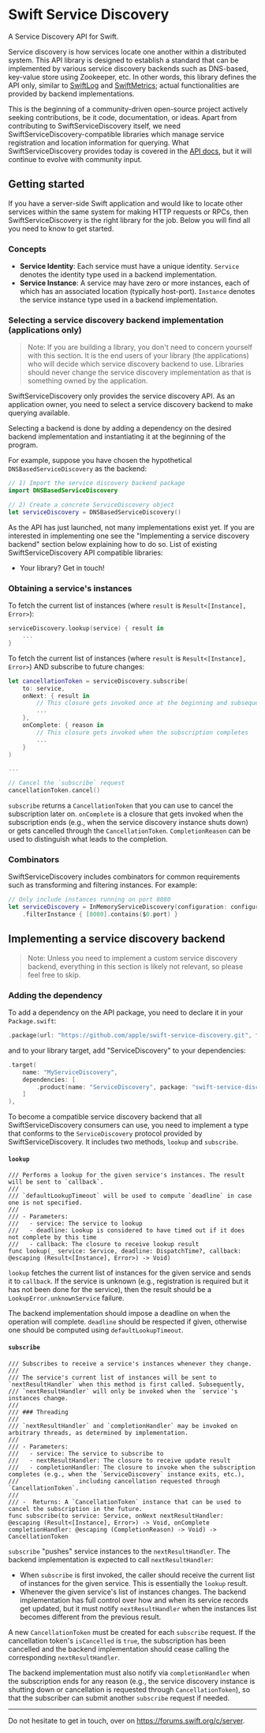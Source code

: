 # Swift Service Discovery

A Service Discovery API for Swift. 

Service discovery is how services locate one another within a distributed system. This API library is designed to establish a standard that can be implemented by various service discovery backends such as DNS-based, key-value store using Zookeeper, etc. In other words, this library defines the API only, similar to [SwiftLog](https://github.com/apple/swift-log) and [SwiftMetrics](https://github.com/apple/swift-metrics); actual functionalities are provided by backend implementations. 

This is the beginning of a community-driven open-source project actively seeking contributions, be it code, documentation, or ideas. Apart from contributing to SwiftServiceDiscovery itself, we need SwiftServiceDiscovery-compatible libraries which manage service registration and location information for querying. What SwiftServiceDiscovery provides today is covered in the [API docs][api-docs], but it will continue to evolve with community input.

## Getting started

If you have a server-side Swift application and would like to locate other services within the same system for making HTTP requests or RPCs, then SwiftServiceDiscovery is the right library for the job. Below you will find all you need to know to get started.

### Concepts

- **Service Identity**: Each service must have a unique identity. `Service` denotes the identity type used in a backend implementation.
- **Service Instance**: A service may have zero or more instances, each of which has an associated location (typically host-port). `Instance` denotes the service instance type used in a backend implementation. 

### Selecting a service discovery backend implementation (applications only)

> Note: If you are building a library, you don't need to concern yourself with this section. It is the end users of your library (the applications) who will decide which service discovery backend to use. Libraries should never change the service discovery implementation as that is something owned by the application.

SwiftServiceDiscovery only provides the service discovery API. As an application owner, you need to select a service discovery backend to make querying available.

Selecting a backend is done by adding a dependency on the desired backend implementation and instantiating it at the beginning of the program. 

For example, suppose you have chosen the hypothetical `DNSBasedServiceDiscovery` as the backend: 

```swift
// 1) Import the service discovery backend package
import DNSBasedServiceDiscovery

// 2) Create a concrete ServiceDiscovery object
let serviceDiscovery = DNSBasedServiceDiscovery()
```

As the API has just launched, not many implementations exist yet. If you are interested in implementing one see the "Implementing a service discovery backend" section below explaining how to do so. List of existing SwiftServiceDiscovery API compatible libraries:

- Your library? Get in touch!

### Obtaining a service's instances

To fetch the current list of instances (where `result` is `Result<[Instance], Error>`):

```swift
serviceDiscovery.lookup(service) { result in
    ...
}
```

To fetch the current list of instances (where `result` is `Result<[Instance], Error>`) AND subscribe to future changes:

```swift
let cancellationToken = serviceDiscovery.subscribe(
    to: service, 
    onNext: { result in
        // This closure gets invoked once at the beginning and subsequently each time a change occurs
        ...
    },
    onComplete: { reason in
        // This closure gets invoked when the subscription completes
        ...
    }
)

...

// Cancel the `subscribe` request
cancellationToken.cancel()
```

`subscribe` returns a `CancellationToken` that you can use to cancel the subscription later on. `onComplete` is a closure that
gets invoked when the subscription ends (e.g., when the service discovery instance shuts down) or gets cancelled through the 
`CancellationToken`. `CompletionReason` can be used to distinguish what leads to the completion.

### Combinators

SwiftServiceDiscovery includes combinators for common requirements such as transforming and filtering instances. For example:

```swift
// Only include instances running on port 8080
let serviceDiscovery = InMemoryServiceDiscovery(configuration: configuration)
    .filterInstance { [8080].contains($0.port) }
```

## Implementing a service discovery backend

> Note: Unless you need to implement a custom service discovery backend, everything in this section is likely not relevant, so please feel free to skip.

### Adding the dependency

To add a dependency on the API package, you need to declare it in your `Package.swift`:

```swift
.package(url: "https://github.com/apple/swift-service-discovery.git", from: "0.1.0"),
```

and to your library target, add "ServiceDiscovery" to your dependencies:

```swift
.target(
    name: "MyServiceDiscovery", 
    dependencies: [
        .product(name: "ServiceDiscovery", package: "swift-service-discovery"),
    ]
),
```

To become a compatible service discovery backend that all SwiftServiceDiscovery consumers can use, you need to implement a type that conforms to the `ServiceDiscovery` protocol provided by SwiftServiceDiscovery. It includes two methods, `lookup` and `subscribe`.

#### `lookup`

```
/// Performs a lookup for the given service's instances. The result will be sent to `callback`.
///
/// `defaultLookupTimeout` will be used to compute `deadline` in case one is not specified.
///
/// - Parameters:
///   - service: The service to lookup
///   - deadline: Lookup is considered to have timed out if it does not complete by this time
///   - callback: The closure to receive lookup result
func lookup(_ service: Service, deadline: DispatchTime?, callback: @escaping (Result<[Instance], Error>) -> Void)
```

`lookup` fetches the current list of instances for the given service and sends it to `callback`. If the service is unknown (e.g., registration is required but it has not been done for the service), then the result should be a `LookupError.unknownService` failure. 

The backend implementation should impose a deadline on when the operation will complete. `deadline` should be respected if given, otherwise one should be computed using `defaultLookupTimeout`. 

#### `subscribe`

```
/// Subscribes to receive a service's instances whenever they change.
///
/// The service's current list of instances will be sent to `nextResultHandler` when this method is first called. Subsequently,
/// `nextResultHandler` will only be invoked when the `service`'s instances change.
///
/// ### Threading
///
/// `nextResultHandler` and `completionHandler` may be invoked on arbitrary threads, as determined by implementation.
///
/// - Parameters:
///   - service: The service to subscribe to
///   - nextResultHandler: The closure to receive update result
///   - completionHandler: The closure to invoke when the subscription completes (e.g., when the `ServiceDiscovery` instance exits, etc.),
///                 including cancellation requested through `CancellationToken`.
///
/// -  Returns: A `CancellationToken` instance that can be used to cancel the subscription in the future.
func subscribe(to service: Service, onNext nextResultHandler: @escaping (Result<[Instance], Error>) -> Void, onComplete completionHandler: @escaping (CompletionReason) -> Void) -> CancellationToken
```

`subscribe` "pushes" service instances to the `nextResultHandler`. The backend implementation is expected to call `nextResultHandler`:

- When `subscribe` is first invoked, the caller should receive the current list of instances for the given service. This is essentially the `lookup` result.
- Whenever the given service's list of instances changes. The backend implementation has full control over how and when its service records get updated, but it must notify `nextResultHandler` when the instances list becomes different from the previous result.

A new `CancellationToken` must be created for each `subscribe` request. If the cancellation token's `isCancelled` is `true`, the subscription has been cancelled and the backend implementation should cease calling the corresponding `nextResultHandler`.

The backend implementation must also notify via `completionHandler` when the subscription ends for any reason (e.g., the service discovery instance is shutting down or cancellation is requested through `CancellationToken`), so that the subscriber can submit another `subscribe` request if needed.

---

Do not hesitate to get in touch, over on https://forums.swift.org/c/server.

[api-docs]: https://apple.github.io/swift-service-discovery/docs/current/ServiceDiscovery/ServiceDiscovery/index.html
